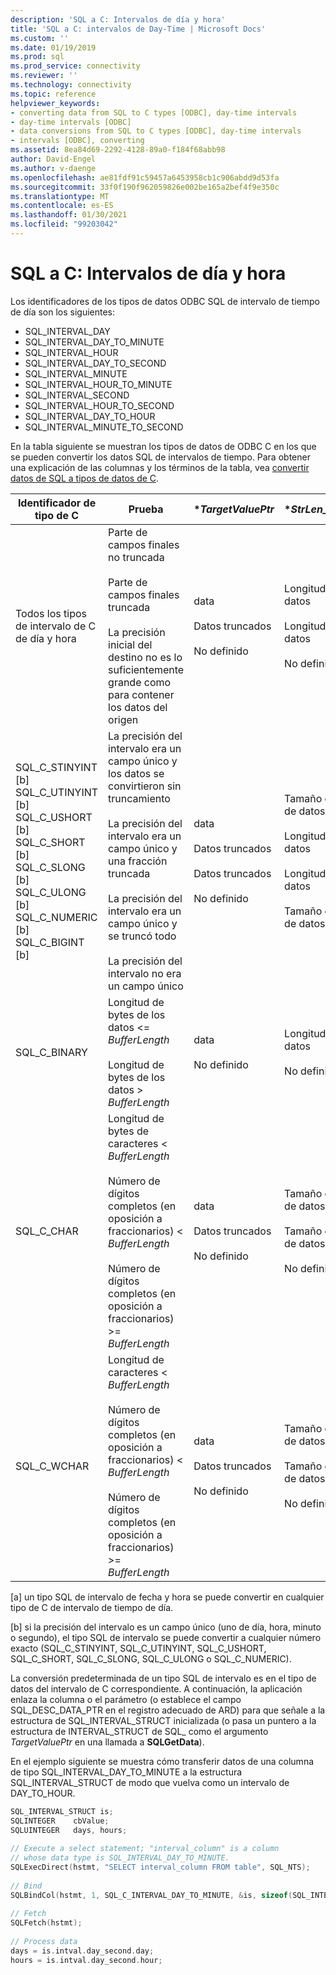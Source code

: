 ```yaml
---
description: 'SQL a C: Intervalos de día y hora'
title: 'SQL a C: intervalos de Day-Time | Microsoft Docs'
ms.custom: ''
ms.date: 01/19/2019
ms.prod: sql
ms.prod_service: connectivity
ms.reviewer: ''
ms.technology: connectivity
ms.topic: reference
helpviewer_keywords:
- converting data from SQL to C types [ODBC], day-time intervals
- day-time intervals [ODBC]
- data conversions from SQL to C types [ODBC], day-time intervals
- intervals [ODBC], converting
ms.assetid: 8ea84d69-2292-4128-89a0-f184f68abb98
author: David-Engel
ms.author: v-daenge
ms.openlocfilehash: ae81fdf91c59457a6453958cb1c906abdd9d53fa
ms.sourcegitcommit: 33f0f190f962059826e002be165a2bef4f9e350c
ms.translationtype: MT
ms.contentlocale: es-ES
ms.lasthandoff: 01/30/2021
ms.locfileid: "99203042"
---
```

# <a name="sql-to-c-day-time-intervals"></a>SQL a C: Intervalos de día y hora

Los identificadores de los tipos de datos ODBC SQL de intervalo de tiempo de día son los siguientes:

- SQL_INTERVAL_DAY
- SQL_INTERVAL_DAY_TO_MINUTE
- SQL_INTERVAL_HOUR
- SQL_INTERVAL_DAY_TO_SECOND
- SQL_INTERVAL_MINUTE
- SQL_INTERVAL_HOUR_TO_MINUTE
- SQL_INTERVAL_SECOND
- SQL_INTERVAL_HOUR_TO_SECOND
- SQL_INTERVAL_DAY_TO_HOUR
- SQL_INTERVAL_MINUTE_TO_SECOND

En la tabla siguiente se muestran los tipos de datos de ODBC C en los que se pueden convertir los datos SQL de intervalos de tiempo. Para obtener una explicación de las columnas y los términos de la tabla, vea [convertir datos de SQL a tipos de datos de C](../../../odbc/reference/appendixes/converting-data-from-sql-to-c-data-types.md).

|Identificador de tipo de C|Prueba|**TargetValuePtr*|**StrLen_or_IndPtr*|SQLSTATE|  
|-----------------------|----------|------------------------|----------------------------|--------------|  
|Todos los tipos de intervalo de C de día y hora|Parte de campos finales no truncada<br /><br /> Parte de campos finales truncada<br /><br /> La precisión inicial del destino no es lo suficientemente grande como para contener los datos del origen|data<br /><br /> Datos truncados<br /><br /> No definido|Longitud de los datos<br /><br /> Longitud de los datos<br /><br /> No definido|N/D<br /><br /> 01S07<br /><br /> 22015|  
|SQL_C_STINYINT [b] SQL_C_UTINYINT [b] SQL_C_USHORT [b] SQL_C_SHORT [b] SQL_C_SLONG [b] SQL_C_ULONG [b] SQL_C_NUMERIC [b] SQL_C_BIGINT [b]|La precisión del intervalo era un campo único y los datos se convirtieron sin truncamiento<br /><br /> La precisión del intervalo era un campo único y una fracción truncada<br /><br /> La precisión del intervalo era un campo único y se truncó todo<br /><br /> La precisión del intervalo no era un campo único|data<br /><br /> Datos truncados<br /><br /> Datos truncados<br /><br /> No definido|Tamaño del tipo de datos C<br /><br /> Longitud de los datos<br /><br /> Longitud de los datos<br /><br /> Tamaño del tipo de datos C|N/D<br /><br /> 01S07<br /><br /> 22003<br /><br /> 07006|  
|SQL_C_BINARY|Longitud de bytes de los datos <= *BufferLength*<br /><br /> Longitud de bytes de los datos > *BufferLength*|data<br /><br /> No definido|Longitud de los datos<br /><br /> No definido|N/D<br /><br /> 22003|  
|SQL_C_CHAR|Longitud de bytes de caracteres < *BufferLength*<br /><br /> Número de dígitos completos (en oposición a fraccionarios) < *BufferLength*<br /><br /> Número de dígitos completos (en oposición a fraccionarios) >= *BufferLength*|data<br /><br /> Datos truncados<br /><br /> No definido|Tamaño del tipo de datos C<br /><br /> Tamaño del tipo de datos C<br /><br /> No definido|N/D<br /><br /> 01004<br /><br /> 22003|  
|SQL_C_WCHAR|Longitud de caracteres < *BufferLength*<br /><br /> Número de dígitos completos (en oposición a fraccionarios) < *BufferLength*<br /><br /> Número de dígitos completos (en oposición a fraccionarios) >= *BufferLength*|data<br /><br /> Datos truncados<br /><br /> No definido|Tamaño del tipo de datos C<br /><br /> Tamaño del tipo de datos C<br /><br /> No definido|N/D<br /><br /> 01004<br /><br /> 22003|  
  
 [a] un tipo SQL de intervalo de fecha y hora se puede convertir en cualquier tipo de C de intervalo de tiempo de día.  
  
 [b] si la precisión del intervalo es un campo único (uno de día, hora, minuto o segundo), el tipo SQL de intervalo se puede convertir a cualquier número exacto (SQL_C_STINYINT, SQL_C_UTINYINT, SQL_C_USHORT, SQL_C_SHORT, SQL_C_SLONG, SQL_C_ULONG o SQL_C_NUMERIC).  
  
La conversión predeterminada de un tipo SQL de intervalo es en el tipo de datos del intervalo de C correspondiente. A continuación, la aplicación enlaza la columna o el parámetro (o establece el campo SQL_DESC_DATA_PTR en el registro adecuado de ARD) para que señale a la estructura de SQL_INTERVAL_STRUCT inicializada (o pasa un puntero a la estructura de INTERVAL_STRUCT de SQL_ como el argumento *TargetValuePtr* en una llamada a **SQLGetData**).  
  
En el ejemplo siguiente se muestra cómo transferir datos de una columna de tipo SQL_INTERVAL_DAY_TO_MINUTE a la estructura SQL_INTERVAL_STRUCT de modo que vuelva como un intervalo de DAY_TO_HOUR.  

```cpp
SQL_INTERVAL_STRUCT is;  
SQLINTEGER    cbValue;  
SQLUINTEGER   days, hours;  
  
// Execute a select statement; "interval_column" is a column  
// whose data type is SQL_INTERVAL_DAY_TO_MINUTE.  
SQLExecDirect(hstmt, "SELECT interval_column FROM table", SQL_NTS);  
  
// Bind  
SQLBindCol(hstmt, 1, SQL_C_INTERVAL_DAY_TO_MINUTE, &is, sizeof(SQL_INTERVAL_STRUCT), &cbValue);  
  
// Fetch  
SQLFetch(hstmt);  
  
// Process data  
days = is.intval.day_second.day;  
hours = is.intval.day_second.hour;  
```
